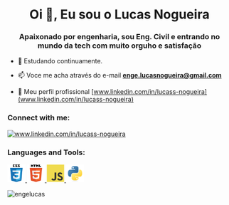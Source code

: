 <h1 align="center">Oi 👋, Eu sou o Lucas Nogueira</h1>
<h3 align="center">Apaixonado por engenharia, sou Eng. Civil e entrando no mundo da tech com muito orguho e satisfação</h3>

- 🔭 Estudando continuamente.

- 📫 Voce me acha através do e-mail **enge.lucasnogueira@gmail.com**

- 📄 Meu perfil profissional [www.linkedin.com/in/lucass-nogueira](www.linkedin.com/in/lucass-nogueira)

<h3 align="left">Connect with me:</h3>
<p align="left">
<a href="https://linkedin.com/in/www.linkedin.com/in/lucass-nogueira" target="blank"><img align="center" src="https://raw.githubusercontent.com/rahuldkjain/github-profile-readme-generator/master/src/images/icons/Social/linked-in-alt.svg" alt="www.linkedin.com/in/lucass-nogueira" height="30" width="40" /></a>
</p>

<h3 align="left">Languages and Tools:</h3>
<p align="left"> <a href="https://www.w3schools.com/css/" target="_blank" rel="noreferrer"> <img src="https://raw.githubusercontent.com/devicons/devicon/master/icons/css3/css3-original-wordmark.svg" alt="css3" width="40" height="40"/> </a> <a href="https://www.w3.org/html/" target="_blank" rel="noreferrer"> <img src="https://raw.githubusercontent.com/devicons/devicon/master/icons/html5/html5-original-wordmark.svg" alt="html5" width="40" height="40"/> </a> <a href="https://developer.mozilla.org/en-US/docs/Web/JavaScript" target="_blank" rel="noreferrer"> <img src="https://raw.githubusercontent.com/devicons/devicon/master/icons/javascript/javascript-original.svg" alt="javascript" width="40" height="40"/> </a> <a href="https://www.python.org" target="_blank" rel="noreferrer"> <img src="https://raw.githubusercontent.com/devicons/devicon/master/icons/python/python-original.svg" alt="python" width="40" height="40"/> </a> </p>

<p><img align="center" src="https://github-readme-stats.vercel.app/api/top-langs?username=engelucas&show_icons=true&locale=en&layout=compact" alt="engelucas" /></p>


<!---
- 👋 Hi, I’m @Engelucas
- 👀 I’m interested in ...
- 🌱 I’m currently learning ...
- 💞️ I’m looking to collaborate on ...
- 📫 How to reach me ...
- 😄 Pronouns: ...
- ⚡ Fun fact: ...


Engelucas/Engelucas is a ✨ special ✨ repository because its `README.md` (this file) appears on your GitHub profile.
You can click the Preview link to take a look at your changes.
--->
